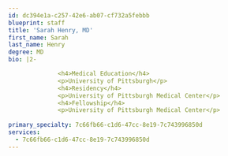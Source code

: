 ```yaml
---
id: dc394e1a-c257-42e6-ab07-cf732a5febbb
blueprint: staff
title: 'Sarah Henry, MD'
first_name: Sarah
last_name: Henry
degree: MD
bio: |2-

              <h4>Medical Education</h4>
              <p>University of Pittsburgh</p>
              <h4>Residency</h4>
              <p>University of Pittsburgh Medical Center</p>
              <h4>Fellowship</h4>
              <p>University of Pittsburgh Medical Center</p>
          
primary_specialty: 7c66fb66-c1d6-47cc-8e19-7c743996850d
services:
  - 7c66fb66-c1d6-47cc-8e19-7c743996850d
---
```


